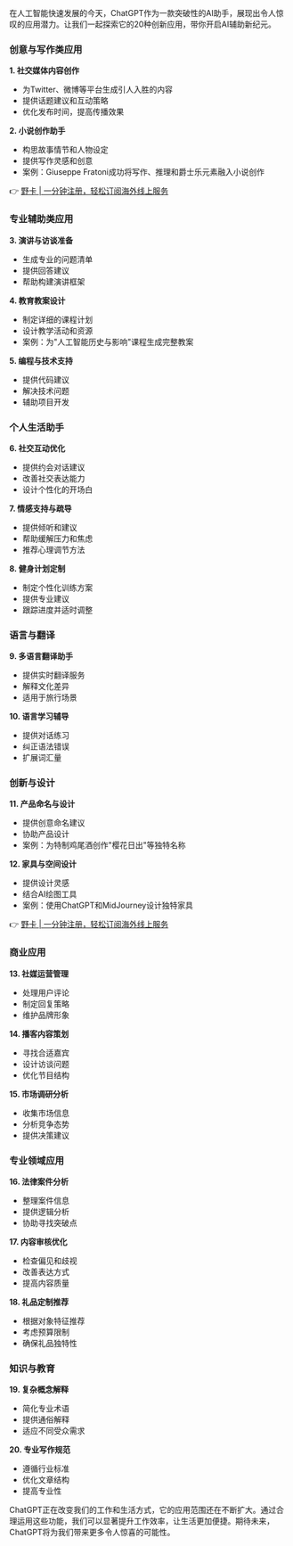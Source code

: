 在人工智能快速发展的今天，ChatGPT作为一款突破性的AI助手，展现出令人惊叹的应用潜力。让我们一起探索它的20种创新应用，带你开启AI辅助新纪元。

### **创意与写作类应用**

**1. 社交媒体内容创作**
- 为Twitter、微博等平台生成引人入胜的内容
- 提供话题建议和互动策略
- 优化发布时间，提高传播效果

**2. 小说创作助手**
- 构思故事情节和人物设定
- 提供写作灵感和创意
- 案例：Giuseppe Fratoni成功将写作、推理和爵士乐元素融入小说创作

👉 [野卡 | 一分钟注册，轻松订阅海外线上服务](https://bit.ly/bewildcard)

### **专业辅助类应用**

**3. 演讲与访谈准备**
- 生成专业的问题清单
- 提供回答建议
- 帮助构建演讲框架

**4. 教育教案设计**
- 制定详细的课程计划
- 设计教学活动和资源
- 案例：为"人工智能历史与影响"课程生成完整教案

**5. 编程与技术支持**
- 提供代码建议
- 解决技术问题
- 辅助项目开发

### **个人生活助手**

**6. 社交互动优化**
- 提供约会对话建议
- 改善社交表达能力
- 设计个性化的开场白

**7. 情感支持与疏导**
- 提供倾听和建议
- 帮助缓解压力和焦虑
- 推荐心理调节方法

**8. 健身计划定制**
- 制定个性化训练方案
- 提供专业建议
- 跟踪进度并适时调整

### **语言与翻译**

**9. 多语言翻译助手**
- 提供实时翻译服务
- 解释文化差异
- 适用于旅行场景

**10. 语言学习辅导**
- 提供对话练习
- 纠正语法错误
- 扩展词汇量

### **创新与设计**

**11. 产品命名与设计**
- 提供创意命名建议
- 协助产品设计
- 案例：为特制鸡尾酒创作"樱花日出"等独特名称

**12. 家具与空间设计**
- 提供设计灵感
- 结合AI绘图工具
- 案例：使用ChatGPT和MidJourney设计独特家具

👉 [野卡 | 一分钟注册，轻松订阅海外线上服务](https://bit.ly/bewildcard)

### **商业应用**

**13. 社媒运营管理**
- 处理用户评论
- 制定回复策略
- 维护品牌形象

**14. 播客内容策划**
- 寻找合适嘉宾
- 设计访谈问题
- 优化节目结构

**15. 市场调研分析**
- 收集市场信息
- 分析竞争态势
- 提供决策建议

### **专业领域应用**

**16. 法律案件分析**
- 整理案件信息
- 提供逻辑分析
- 协助寻找突破点

**17. 内容审核优化**
- 检查偏见和歧视
- 改善表达方式
- 提高内容质量

**18. 礼品定制推荐**
- 根据对象特征推荐
- 考虑预算限制
- 确保礼品独特性

### **知识与教育**

**19. 复杂概念解释**
- 简化专业术语
- 提供通俗解释
- 适应不同受众需求

**20. 专业写作规范**
- 遵循行业标准
- 优化文章结构
- 提高专业性

ChatGPT正在改变我们的工作和生活方式，它的应用范围还在不断扩大。通过合理运用这些功能，我们可以显著提升工作效率，让生活更加便捷。期待未来，ChatGPT将为我们带来更多令人惊喜的可能性。